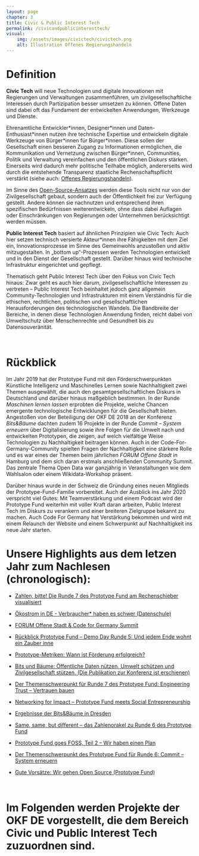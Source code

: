 ```yaml
---
layout: page
chapter: 3
title: Civic & Public Interest Tech
permalink: /civicandpublicinteresttech/
visual:
    img: /assets/images/civictech/civictech.png
    alt: Illustration Offenes Regierungshandeln
---
```


# Definition

**Civic Tech** will neue Technologien und digitale Innovationen mit Regierungen und Verwaltungen zusammenführen, um zivilgesellschaftliche Interessen durch Partizipation besser umsetzen zu können. Offene Daten sind dabei oft das Fundament der entwickelten Anwendungen, Werkzeuge und Dienste.

Ehrenamtliche Entwickler\*innen, Designer\*innen und Daten-Enthusiast\*innen nutzen ihre technische Expertise und entwickeln digitale Werkzeuge von Bürger\*innen für Bürger\*innen. Diese sollen der Gesellschaft einen besseren Zugang zu Informationen ermöglichen, die Kommunikation und Vernetzung zwischen Bürger\*innen, Communities, Politik und Verwaltung vereinfachen und den öffentlichen Diskurs stärken. Einerseits wird dadurch mehr politische Teilhabe möglich, andererseits wird durch die entstehende Transparenz staatliche Rechenschaftspflicht verstärkt (siehe auch: [Offenes Regierungshandeln](../opengovernment/)).

Im Sinne des [Open-Source-Ansatzes](https://en.wikipedia.org/wiki/Open-source_software) werden diese Tools nicht nur von der Zivilgesellschaft gebaut, sondern auch der Öffentlichkeit frei zur Verfügung gestellt. Andere können sie nachnutzen und entsprechend ihren spezifischen Bedürfnissen weiterentwickeln, ohne dass dabei Auflagen oder Einschränkungen von Regierungen oder Unternehmen berücksichtigt werden müssen.

**Public Interest Tech** basiert auf ähnlichen Prinzipien wie Civic Tech: Auch hier setzen technisch versierte Akteur\*innen ihre Fähigkeiten mit dem Ziel ein, Innovationsprozesse im Sinne des Gemeinwohls anzustoßen und aktiv mitzugestalten. In „bottom up“-Prozessen werden Technologien entwickelt und in den Dienst der Gesellschaft gestellt. Darüber hinaus wird technische Infrastruktur eingerichtet und gepflegt.

Thematisch geht Public Interest Tech über den Fokus von Civic Tech hinaus: Zwar geht es auch hier darum, zivilgesellschaftliche Interessen zu vertreten – Public Interest Tech beinhaltet jedoch ganz allgemein Community-Technologien und Infrastrukturen mit einem Verständnis für die ethischen, rechtlichen, politischen und gesellschaftlichen Herausforderungen des technologischen Wandels. Die Bandbreite der Bereiche, in denen diese Technologien Anwendung finden, reicht dabei von Umweltschutz  über Menschenrechte und Gesundheit bis zu Datensouveränität.


<br>

# Rückblick 

Im Jahr 2019 hat der Prototype Fund mit den Förderschwerpunkten Künstliche Intelligenz und Maschinelles Lernen sowie Nachhaltigkeit zwei Themen ausgewählt, die auch den gesamtgesellschaftlichen Diskurs in Deutschland und darüber hinaus maßgeblich bestimmen. In der Runde _Maschinen lernen lassen_ erprobten die Projekte, welche Chancen emergente technologische Entwicklungen für die Gesellschaft bieten. Angestoßen von der Beteiligung der OKF DE 2018 an der Konferenz _Bits&Bäume_ dachten zudem 16 Projekte in der Runde _Commit – System erneuern_ über Digitalisierung sowie ihre Folgen für die Umwelt nach und entwickelten Prototypen, die zeigen, auf welch vielfältige Weise Technologien zu Nachhaltigkeit beitragen können. Auch in der Code-For-Germany-Community spielten Fragen der Nachhaltigkeit eine stärkere Rolle und es war eines der Themen beim jährlichen _FORUM Offene Stadt_ in Hamburg und dem sich daran erstmals anschließenden Community Summit. Das zentrale Thema Open Data war ganzjährig in Veranstaltungen wie dem Wahlsalon oder einem Wikidata-Workshop präsent.

Darüber hinaus wurde in der Schweiz die Gründung eines neuen Mitglieds der Prototype-Fund-Familie vorbereitet. Auch der Ausblick ins Jahr 2020 verspricht viel Gutes: Mit Teamverstärkung und einem Podcast wird der Prototype Fund weiterhin mit voller Kraft daran arbeiten, Public Interest Tech im Diskurs zu verankern und einer breiteren Zielgruppe bekannt zu machen. Auch Code For Germany hat Verstärkung bekommen und wird mit einem Relaunch der Website und einem Schwerpunkt auf Nachhaltigkeit ins neue Jahr starten.

# Unsere Highlights aus dem letzen Jahr zum Nachlesen (chronologisch):

* [Zahlen, bitte! Die Runde 7 des Prototype Fund am Rechenschieber visualisiert](https://prototypefund.de/zahlen-bitte-runde-7/)

* [Ökostrom in DE - Verbraucher* haben es schwer (Datenschule)](https://okfn.de/blog/2019/11/umweltdatenschule-oekostrom-in-deutschland/)

* [FORUM Offene Stadt & Code for Germany Summit](https://okfn.de/blog/2019/10/forum-offene-stadt-code-for-germany-summit/)

* [Rückblick Prototype Fund – Demo Day Runde 5: Und jedem Ende wohnt ein Zauber inne](https://prototypefund.de/rueckblick-demo-day-runde-5-und-jedem-ende-wohnt-ein-zauber-inne/)

* [Prototype-Metriken: Wann ist Förderung erfolgreich?](https://prototypefund.de/prototype-metriken-wann-ist-foerderung-erfolgreich/)

* [Bits und Bäume: Öffentliche Daten nützen, Umwelt schützen und Zivilgesellschaft stützen. (Die Publikation zur Konferenz ist erschienen)](https://netzpolitik.org/2019/bits-und-baeume-oeffentliche-daten-nuetzen-umwelt-schuetzen-und-zivilgesellschaft-stuetzen/)

* [Der Themenschwerpunkt für Runde 7 des Prototype Fund: Engineering Trust – Vertrauen bauen](https://prototypefund.de/unser-themenschwerpunkt-fuer-runde-7-engineering-trust-vertrauen-bauen/)

* [Networking for Impact – Prototype Fund meets Social Entrepreneurship](https://prototypefund.de/networking-for-impact-send/)

* [Ergebnisse der Bits&Bäume in Dresden](https://dresden.bits-und-baeume.org/2019/05/30/ergebnisse-der-bubdd-2019.html)

* [Same, same, but different – das Zahlenorakel zu Runde 6 des Prototype Fund](https://prototypefund.de/same-same-but-different-das-zahlenorakel-zu-runde-6/)

* [Prototype Fund goes FOSS, Teil 2 – Wir haben einen Plan](https://prototypefund.de/ptf-goes-foss-teil-2-wir-haben-einen-plan/)

* [Der Themenschwerpunkt des Prototype Fund für Runde 6: Commit – System erneuern](https://prototypefund.de/unser-themenschwerpunkt-fuer-runde-6-commit-system-erneuern/)

* [Gute Vorsätze: Wir gehen Open Source (Prototype Fund)](https://prototypefund.de/gute-vorsaetze-wir-gehen-open-source/)


<br>

# Im Folgenden werden Projekte der OKF DE vorgestellt, die dem Bereich Civic und Public Interest Tech zuzuordnen sind.
